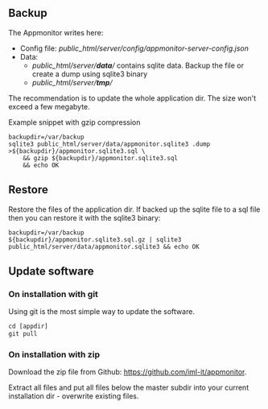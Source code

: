 ## Backup

The Appmonitor writes here:

* Config file: *public_html/server/config/appmonitor-server-config.json*
* Data: 
  * *public_html/server/**data**/* contains sqlite data. Backup the file or create a dump using sqlite3 binary
  * *public_html/server/**tmp**/*

The recommendation is to update the whole application dir. The size won't exceed a few megabyte.

Example snippet with gzip compression

```shell
backupdir=/var/backup
sqlite3 public_html/server/data/appmonitor.sqlite3 .dump >${backupdir}/appmonitor.sqlite3.sql \
    && gzip ${backupdir}/appmonitor.sqlite3.sql
    && echo OK
```

## Restore

Restore the files of the application dir.
If backed up the sqlite file to a sql file then you can restore it with the sqlite3 binary:

```shell
backupdir=/var/backup
${backupdir}/appmonitor.sqlite3.sql.gz | sqlite3 public_html/server/data/appmonitor.sqlite3 && echo OK
```

## Update software

### On installation with git

Using git is the most simple way to update the software.

```txt
cd [appdir]
git pull
```

### On installation with zip

Download the zip file from Github: <https://github.com/iml-it/appmonitor>.

Extract all files and put all files below the master subdir into your current installation dir - overwrite existing files.
